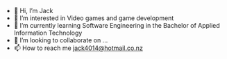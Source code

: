 - 👋 Hi, I’m Jack
- 👀 I’m interested in Video games and game development
- 🌱 I’m currently learning Software Engineering in the Bachelor of Applied Information Technology
- 💞️ I’m looking to collaborate on ...
- 📫 How to reach me jack4014@hotmail.co.nz

<!---
jack4014/jack4014 is a ✨ special ✨ repository because its `README.md` (this file) appears on your GitHub profile.
You can click the Preview link to take a look at your changes.
--->
